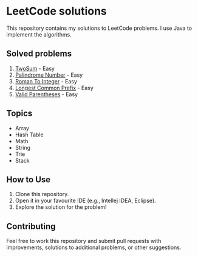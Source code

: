 ﻿# LeetCode solutions

This repository contains my solutions to LeetCode problems.
I use Java to implement the algorithms.

## Solved problems

1. [TwoSum](https://leetcode.com/problems/two-sum/) - Easy
2. [Palindrome Number](https://leetcode.com/problems/palindrome-number/) - Easy
3. [Roman To Integer](https://leetcode.com/problems/roman-to-integer/) - Easy
4. [Longest Common Prefix](https://leetcode.com/problems/longest-common-prefix/) - Easy
5. [Valid Parentheses](https://leetcode.com/problems/valid-parentheses/) - Easy

## Topics

- Array
- Hash Table
- Math
- String
- Trie
- Stack

## How to Use

1. Clone this repository.
2. Open it in your favourite IDE (e.g., Intellej IDEA, Eclipse).
3. Explore the solution for the problem!

## Contributing

Feel free to work this repository and submit pull requests with improvements, solutions to
additional problems, or other suggestions.
